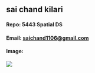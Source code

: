 ## sai chand kilari
#### Repo: 5443 Spatial DS
#### Email: saichand1106@gmail.com
#### Image:

<img src= "https://lh3.googleusercontent.com/-G3dmpm21mLA/VpDT1BlWzDI/AAAAAAAAA64/eHIu_PV4zace5HUbY878QIhAlCB4OR6fACEwYBhgL/w278-h280-p/IMG_4227.JPG">

